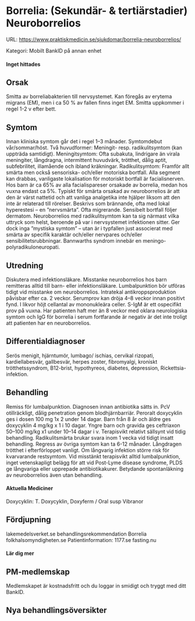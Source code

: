 # Borrelia: (Sekundär- & tertiärstadier) Neuroborrelios

URL: https://www.praktiskmedicin.se/sjukdomar/borrelia-neuroborrelios/



Kategori: Mobilt BankID på annan enhet

#### Inget hittades

## Orsak

Smitta av borreliabakterien till nervsystemet. Kan föregås av erytema migrans (EM), men i ca 50 % av fallen finns inget EM. Smitta uppkommer i regel 1-2 v efter bett.

## Symtom

Innan kliniska symtom går det i regel 1–3 månader. Symtomdebut vår/sommar/höst.
Två huvudformer: Meningit- resp. radikulitsymtom (kan uppträda samtidigt).
Meningitsymtom: Ofta subakuta, lindrigare än virala meningiter, långdragna, intermittent huvudvärk, trötthet, dålig aptit, subfebrilitet, illamående och ibland kräkningar.
Radikulitsymtom: Framför allt smärta men också sensoriska- och/eller motoriska bortfall. Alla segment kan drabbas, vanligaste lokalisation för motoriskt bortfall är facialisnerven. Hos barn är ca 65% av alla facialispareser orsakade av borrelia, medan hos vuxna endast ca 5%. Typiskt för smärta orsakad av neuroborrelios är att den är värst nattetid och att vanliga analgetika inte hjälper liksom att den inte är relaterad till rörelser. Beskrivs som brännande, ofta med lokal hyperestesi – en ”nervsmärta”. Ofta migrerande. Sensibelt bortfall följer dermatom.
Neuroborrelios med radikulitsymtom kan ta sig närmast vilka uttryck som helst, beroende på var i nervsystemet infektionen sitter. Ger dock inga ”mystiska symtom” – utan är i typfallen just associerat med smärta av specifik karaktär och/eller nervpares och/eller sensibilitetsrubbningar.
Bannwarths syndrom innebär en meningo-polyradikuloneuropati.

## Utredning

Diskutera med infektionsläkare. Misstanke neuroborrelios hos barn remitteras alltid till barn- eller infektionsläkare. Lumbalpunktion bör utföras tidigt vid misstanke om neuroborrelios. Intratekal antikroppsproduktion påvisbar efter ca. 2 veckor. Serumprov kan dröja 4–8 veckor innan positivt fynd. I likvor höjt cellantal av mononukleära celler. S-IgM är ett ospecifikt prov på vuxna. Har patienten haft mer än 8 veckor med oklara neurologiska symtom och IgG för borrelia i serum fortfarande är negativ är det inte troligt att patienten har en neuroborrelios.

## Differentialdiagnoser

Serös menigit, hjärntumör, lumbago/ ischias, cervikal rizopati, kardiellabesvär, gallbesvär, herpes zoster, fibromyalgi, kroniskt trötthetssyndrom, B12-brist, hypothyreos, diabetes, depression, Rickettsia-infektion.

## Behandling

Remiss för lumbalpunktion. Diagnosen innan antibiotika sätts in. PcV otillräckligt, dålig penetration genom blodhjärnbarriär. Peroralt doxycyklin ges i dosen 100 mg 1x 2 under 14 dagar. Barn från 8 år och äldre ges doxycyklin 4 mg/kg x 1 i 10 dagar. Yngre barn och gravida ges ceftriaxon 50–100 mg/kg x1 under 10–14 dagar i v. Terapisvikt relativt sällsynt vid tidig behandling. Radikulitsmärta brukar svara inom 1 vecka vid tidigt insatt behandling. Regress av övriga symtom kan ta 6-12 månader. Långdragen trötthet i efterförloppet vanligt. Om långvarig infektion större risk för kvarvarande restsymtom.
Vid misstänkt terapisvikt alltid lumbalpunktion, inget vetenskapligt belägg för att vid Post-Lyme disease syndrome, PLDS ge långvariga eller upprepade antibiotikakurer.
Betydande spontanläkning av neuroborrelios även utan behandling.

#### Aktuella Mediciner

Doxycyklin: T. Doxycyklin, Doxyferm / Oral susp Vibranor

## Fördjupning

lakemedelsverket.se behandlingsrekommendation Borrelia
folkhalsomyndigheten.se
Patientinformation: 1177.se fasting.nu

#### Lär dig mer

## PM-medlemskap

Medlemskapet är kostnadsfritt och du loggar in smidigt och tryggt med ditt BankID.

## Nya behandlingsöversikter

